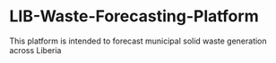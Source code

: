 # LIB-Waste-Forecasting-Platform
This platform is intended to forecast municipal solid waste generation across Liberia
